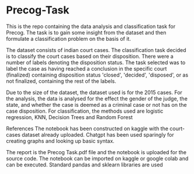 # Precog-Task

This is the repo containing the data analysis and classification task for Precog. The task is to gain some insight from the dataset and then formulate a classification problem on the basis of it.

The dataset consists of indian court cases. The classification task decided is to classify the court cases based on their disposition. There were a number of labels denoting the disposition status. The task selected was to label the case as having reached a conclusion in the specific court (finalized) containing disposition status 'closed', 'decided', 'disposed', or as not finalized, containing the rest of the labels.

Due to the size of the dataset, the dataset used is for the 2015 cases. For the analysis, the data is analysed for the effect the gender of the judge, the state, and whether the case is deemed as a criminal case or not has on the case disposition. For classification, the methods used are logistic regression, KNN, Decision Trees and Random Forest

References 
The notebook has been constructed on kaggle with the court-cases dataset already uploaded. Chatgpt has been used sparingly for creating graphs and looking up basic syntax.

The report is the Precog Task.pdf file and the notebook is uploaded for the source code. The notebook can be imported on kaggle or google colab and can be executed. Standard pandas and sklearn libraries are used
